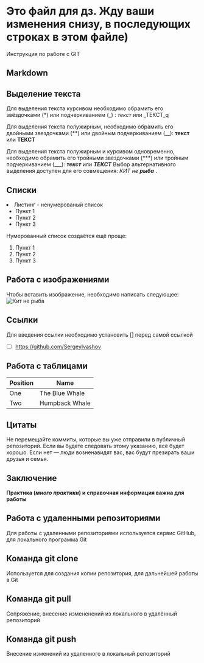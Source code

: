 # Это файл для дз. Жду ваши изменения снизу, в последующих строках в этом файле)

 Инструкция по работе с GIT

## Markdown

## Выделение текста

Для выделения текста курсивом необходимо обрамить его звёздочками (*) или подчеркиванием (_) : *текст* или _ТЕКСТ_q

Для выделения текста полужирным, необходимо обрамить его двойными звездочками (**) или двойным подчеркиванием (__): **текст** или __ТЕКСТ__

Для выделения текста полужирным и курсивом одновременно, необходимо обрамить его тройными звездочками (***) или тройным подчеркиванием (___): ***текст*** или  ___ТЕКСТ___
Выбор альтернативного выделения доступен для его совмещения: _КИТ не **рыба**_ .

## Списки 
<li> Листинг - ненумерованый список

* Пункт 1
* Пункт 2
* Пункт 3

Нумерованный список создаётся ещё проще:

1. Пункт 1
2. Пункт 2
3. Пункт 3


## Работа с изображениями
Чтобы вставить изображение, необходимо написать следующее: ![Кит не рыба](Кит.jpg)

## Ссылки
Для введения ссылки необходимо установить [] перед самой ссылкой
- [ ] https://github.com/SergeyIvashov

## Работа с таблицами

| Position  |      Name       |
| --------- | ----------------|
|    One    | The Blue Whale  |
|    Two    | Humpback Whale  |

## Цитаты
Не перемещайте коммиты, которые вы уже отправили в публичный репозиторий.
Если вы будете следовать этому указанию, всё будет хорошо. Если нет — люди возненавидят вас, вас будут презирать ваши друзья и семья.

## Заключение
**Практика (_много практики_) и справочная информация важна для работы**

## Работа с удаленными репозиториями 
Для работы с удаленными репозиториями используется сервис GitHub, для локального программа Git

## Команда git clone
Используется для создания копии репозитория, для дальнейшей работы в Git

## Команда git pull
Сопряжение, внесение измененений из локального в удалённый репозиторий 
## Команда git push
Внесение изменений из удаленного в локальный репозиторий
